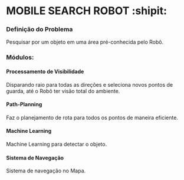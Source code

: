 # MOBILE SEARCH ROBOT :shipit:

### Definição do Problema
Pesquisar por um objeto em uma área pré-conhecida pelo Robô.

### Módulos: 

#### Processamento de Visibilidade
Disparando raio para todas as direções e seleciona novos pontos de guarda, até o Robô ter visão total do ambiente.

#### Path-Planning
Faz o planejamento de rota para todos os pontos de maneira eficiente.

#### Machine Learning
Machine Learning para detectar o objeto.

#### Sistema de Navegação
Sistema de navegação no Mapa.
